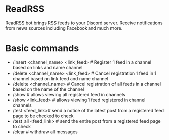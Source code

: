 # ReadRSS
ReadRSS bot brings RSS feeds to your Discord server.  Receive notifications from news sources including Facebook and much more.

# Basic commands
+ /insert <channel_name> <link_feed> # Register 1 feed in a channel based on links and name channel
+ /delete <channel_name> <link_feed> # Cancel registration 1 feed in 1 channel based on link feed and name channel
+ /delelte <channel_name> # Cancel registration of all feeds in a channel based on the name of the channel
+ /show # allows viewing all registered feed in channels
+ /show <link_feed> # allows viewing 1 feed registered in channel channels
+ /test <feed_link># send a notice of the latest post from a registered feed page to be checked to check
+ /test_all <feed_link> # send the entire post from a registered feed page to check
+ /clear # withdraw all messages

